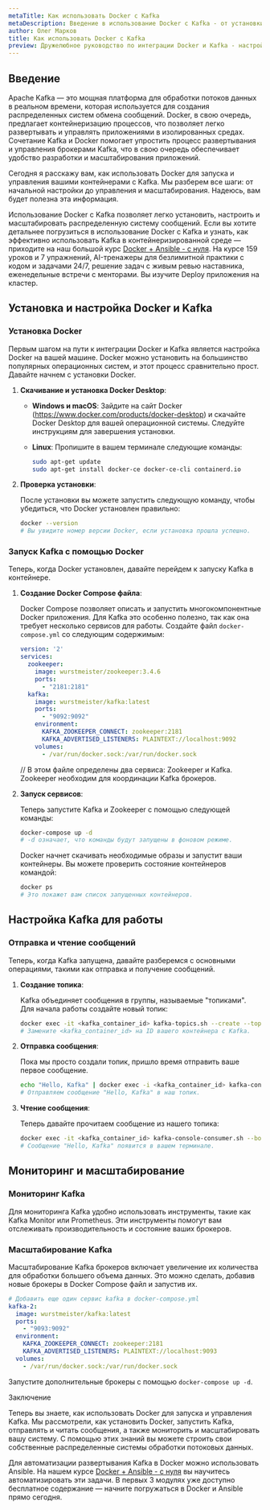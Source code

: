 ```yaml
---
metaTitle: Как использовать Docker с Kafka
metaDescription: Введение в использование Docker с Kafka - от установки и настройки до мониторинга и масштабирования распределенной системы сообщений
author: Олег Марков
title: Как использовать Docker с Kafka
preview: Дружелюбное руководство по интеграции Docker и Kafka - настройка контейнеров и базовая работа с распределенной системой сообщений
---
```


## Введение

Apache Kafka — это мощная платформа для обработки потоков данных в реальном времени, которая используется для создания распределенных систем обмена сообщений. Docker, в свою очередь, предлагает контейнеризацию процессов, что позволяет легко развертывать и управлять приложениями в изолированных средах. Сочетание Kafka и Docker помогает упростить процесс развертывания и управления брокерами Kafka, что в свою очередь обеспечивает удобство разработки и масштабирования приложений.

Сегодня я расскажу вам, как использовать Docker для запуска и управления вашими контейнерами с Kafka. Мы разберем все шаги: от начальной настройки до управления и масштабирования. Надеюсь, вам будет полезна эта информация.

Использование Docker с Kafka позволяет легко установить, настроить и масштабировать распределенную систему сообщений. Если вы хотите детальнее погрузиться в использование Docker с Kafka и узнать, как эффективно использовать Kafka в контейнеризированной среде — приходите на наш большой курс [Docker + Ansible - с нуля](https://purpleschool.ru/course/docker). На курсе 159 уроков и 7 упражнений, AI-тренажеры для безлимитной практики с кодом и задачами 24/7, решение задач с живым ревью наставника, еженедельные встречи с менторами. Вы изучите Deploy приложения на кластер.

## Установка и настройка Docker и Kafka

### Установка Docker

Первым шагом на пути к интеграции Docker и Kafka является настройка Docker на вашей машине. Docker можно установить на большинство популярных операционных систем, и этот процесс сравнительно прост. Давайте начнем с установки Docker.

1. **Скачивание и установка Docker Desktop**:

    - **Windows и macOS**: Зайдите на сайт Docker (https://www.docker.com/products/docker-desktop) и скачайте Docker Desktop для вашей операционной системы. Следуйте инструкциям для завершения установки.
  
    - **Linux**: Пропишите в вашем терминале следующие команды:
      ```sh
      sudo apt-get update
      sudo apt-get install docker-ce docker-ce-cli containerd.io
      ```

2. **Проверка установки**:
   
   После установки вы можете запустить следующую команду, чтобы убедиться, что Docker установлен правильно:
   ```sh
   docker --version
   # Вы увидите номер версии Docker, если установка прошла успешно.
   ```

### Запуск Kafka с помощью Docker

Теперь, когда Docker установлен, давайте перейдем к запуску Kafka в контейнере.

1. **Создание Docker Compose файла**:

   Docker Compose позволяет описать и запустить многокомпонентные Docker приложения. Для Kafka это особенно полезно, так как она требует несколько сервисов для работы. Создайте файл `docker-compose.yml` со следующим содержимым:

   ```yaml
   version: '2'
   services:
     zookeeper:
       image: wurstmeister/zookeeper:3.4.6
       ports:
         - "2181:2181"
     kafka:
       image: wurstmeister/kafka:latest
       ports:
         - "9092:9092"
       environment:
         KAFKA_ZOOKEEPER_CONNECT: zookeeper:2181
         KAFKA_ADVERTISED_LISTENERS: PLAINTEXT://localhost:9092
       volumes:
         - /var/run/docker.sock:/var/run/docker.sock
   ```
   // В этом файле определены два сервиса: Zookeeper и Kafka. Zookeeper необходим для координации Kafka брокеров.

2. **Запуск сервисов**:

   Теперь запустите Kafka и Zookeeper с помощью следующей команды:
   ```sh
   docker-compose up -d
   # -d означает, что команды будут запущены в фоновом режиме.
   ```

   Docker начнет скачивать необходимые образы и запустит ваши контейнеры. Вы можете проверить состояние контейнеров командой:
   ```sh
   docker ps
   # Это покажет вам список запущенных контейнеров.
   ```

## Настройка Kafka для работы

### Отправка и чтение сообщений

Теперь, когда Kafka запущена, давайте разберемся с основными операциями, такими как отправка и получение сообщений.

1. **Создание топика**:

   Kafka объединяет сообщения в группы, называемые "топиками". Для начала работы создайте новый топик:

   ```sh
   docker exec -it <kafka_container_id> kafka-topics.sh --create --topic test-topic --bootstrap-server kafka:9092 --partitions 1 --replication-factor 1
   # Замените <kafka_container_id> на ID вашего контейнера с Kafka.
   ```

2. **Отправка сообщения**:

   Пока мы просто создали топик, пришло время отправить ваше первое сообщение.

   ```sh
   echo "Hello, Kafka" | docker exec -i <kafka_container_id> kafka-console-producer.sh --broker-list kafka:9092 --topic test-topic
   # Отправляем сообщение "Hello, Kafka" в наш топик.
   ```

3. **Чтение сообщения**:

   Теперь давайте прочитаем сообщение из нашего топика:

   ```sh
   docker exec -it <kafka_container_id> kafka-console-consumer.sh --bootstrap-server kafka:9092 --topic test-topic --from-beginning
   # Сообщение "Hello, Kafka" появится в вашем терминале.
   ```

## Мониторинг и масштабирование

### Мониторинг Kafka

Для мониторинга Kafka удобно использовать инструменты, такие как Kafka Monitor или Prometheus. Эти инструменты помогут вам отслеживать производительность и состояние ваших брокеров.

### Масштабирование Kafka

Масштабирование Kafka брокеров включает увеличение их количества для обработки большего объема данных. Это можно сделать, добавив новые брокеры в Docker Compose файл и запустив их.

```yaml
# Добавить еще один сервис kafka в docker-compose.yml
kafka-2:
  image: wurstmeister/kafka:latest
  ports:
    - "9093:9092"
  environment:
    KAFKA_ZOOKEEPER_CONNECT: zookeeper:2181
    KAFKA_ADVERTISED_LISTENERS: PLAINTEXT://localhost:9093
  volumes:
    - /var/run/docker.sock:/var/run/docker.sock
```

Запустите дополнительные брокеры с помощью `docker-compose up -d`.

Заключение

Теперь вы знаете, как использовать Docker для запуска и управления Kafka. Мы рассмотрели, как установить Docker, запустить Kafka, отправлять и читать сообщения, а также мониторить и масштабировать вашу систему. С помощью этих знаний вы можете строить свои собственные распределенные системы обработки потоковых данных. 

Для автоматизации развертывания Kafka в Docker можно использовать Ansible. На нашем курсе [Docker + Ansible - с нуля](https://purpleschool.ru/course/docker) вы научитесь автоматизировать эти задачи. В первых 3 модулях уже доступно бесплатное содержание — начните погружаться в Docker и Ansible прямо сегодня.
